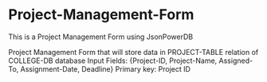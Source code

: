 # Project-Management-Form
This is a Project Management Form using JsonPowerDB

Project Management Form that will store data in PROJECT-TABLE relation of COLLEGE-DB database
Input Fields: {Project-ID, Project-Name, Assigned-To, Assignment-Date, Deadline}
Primary key: Project ID
